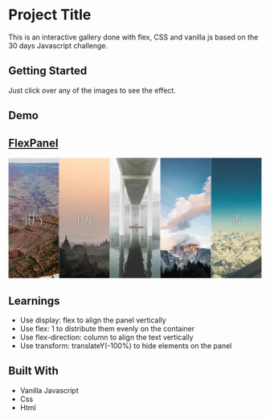 # Project Title

This is an interactive gallery done with flex, CSS and vanilla js based on the 30 days Javascript challenge.

## Getting Started

Just click over any of the images to see the effect.

## Demo

## [FlexPanel](https://danielgarciaguillen.github.io/flexpanel/)
![FlexPanel](/images/flexpanel.png?raw=true "FlexPanel")


## Learnings

* Use display: flex to align the panel vertically
* Use flex: 1 to distribute them evenly on the container
* Use flex-direction: column to align the text vertically
* Use  transform: translateY(-100%) to hide elements on the panel

## Built With

* Vanilla Javascript
* Css
* Html


